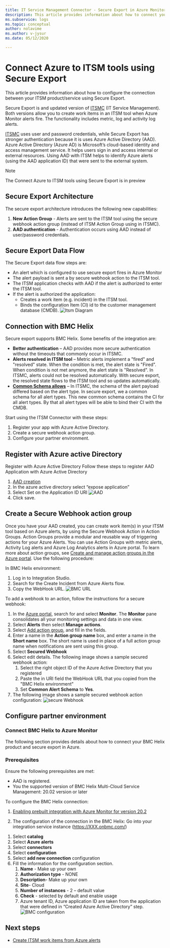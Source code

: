 ```yaml
---
title: IT Service Management Connector - Secure Export in Azure Monitor
description: This article provides information about how to connect your ITSM products/services with the Secure Export in Azure Monitor to centrally monitor and manage the ITSM work items.
ms.subservice: logs
ms.topic: conceptual
author: nolavime
ms.author: v-jysur
ms.date: 05/12/2020

---
```


# Connect Azure to ITSM tools using Secure Export

This article provides information about how to configure the connection between your ITSM product/service using Secure Export.

Secure Export is and updated version of [ITSMC](./itsmc-overview.md) (IT Service Management). Both versions allow you to create work items in an ITSM tool when Azure Monitor alerts fire. The functionality includes metric, log and activity log alerts.

[ITSMC](./itsmc-overview.md) uses user and password credentials, while Secure Export has stronger authentication because it is uses Azure Active Directory (AAD). Azure Active Directory (Azure AD) is Microsoft’s cloud-based identity and access management service. It helps users sign in and access internal or external resources. Using AAD with ITSM helps to identify Azure alerts (using the AAD application ID) that were sent to the external system.

> [!NOTE]
> The Connect Azure to ITSM tools using Secure Export is in preview

## Secure Export Architecture

The secure export architecture introduces the following new capabilities:

1) **New Action Group** - Alerts are sent to the ITSM tool using the secure webhook action group (instead of ITSM Action Group using in ITSMC).
2) **AAD authentication** - Authentication occurs using AAD instead of user/password credentials.

## Secure Export Data Flow

The Secure Export data flow steps are:

* An alert which is configured to use secure export fires in Azure Monitor
* The alert payload is sent a by secure webhook action to the ITSM tool.
* The ITSM application checks with AAD if the alert is authorized to enter the ITSM tool.
* If the alert is authorized the application:
  * Creates a work item (e.g. incident) in the ITSM tool.
  * Binds the configuration Item (CI) id to the customer management database (CMDB).
![Itsm Diagram](media/itsmc-secure-webhook-connections/itsm-diagram.png)

## Connection with BMC Helix

Secure export supports BMC Helix. Some benefits of the integration are:

* **Better authentication** – AAD provides more secure authentication without the timeouts that commonly occur in ITSMC.
* **Alerts resolved in ITSM tool** – Metric alerts implement a "fired" and "resolved" state. When the condition is met, the alert state is "Fired". When condition is not met anymore, the alert state is "Resolved". In ITSMC, alerts could not be resolved automatically. With secure export, the resolved state flows to the ITSM tool and so updates automatically.
* **[Common Schema allows](https://docs.microsoft.com/azure/azure-monitor/platform/alerts-common-schema)** – In ITSMC, the schema of the alert payload differed based on the alert type. In secure export, we a common schema for all alert types. This new common schema contains the CI for all alert types. By that all alert types will be able to bind their CI with the CMDB.

Start using the ITSM Connector with these steps:

1. Register your app with Azure Active Directory.
2. Create a secure webhook action group.
3. Configure your partner environment.

## Register with Azure active Directory

Register with Azure Active Directory
Follow these steps to register AAD Application with Azure Active Directory

1) [AAD creation](https://docs.microsoft.com/azure/active-directory/develop/quickstart-register-app)
2) In the azure active directory select “expose application”
3) Select Set on the Application ID URI
![AAD](media/itsmc-secure-webhook-connections/AAD.png)
4) Click save.

## Create a Secure Webhook action group

Once you have your AAD created, you can create work item(s) in your ITSM tool based on Azure alerts, by using the Secure Webhook Action in Action Groups.
Action Groups provide a modular and reusable way of triggering actions for your Azure Alerts. You can use Action Groups with metric alerts, Activity Log alerts and Azure Log Analytics alerts in Azure portal.
To learn more about action groups, see [Create and manage action groups in the Azure portal](https://docs.microsoft.com/azure/azure-monitor/platform/action-groups).
Use the following procedure:

In BMC Helix environment:

1. Log in to Integration Studio.
2. Search for the Create Incident from Azure Alerts flow.
3. Copy the WebHook URL.
![BMC URL](media/itsmc-secure-webhook-connections/bmc-url.png)

To add a webhook to an action, follow the instructions for a secure webhook:

1. In the [Azure portal](https://portal.azure.com/), search for and select **Monitor**. The **Monitor** pane consolidates all your monitoring settings and data in one view.
2. Select **Alerts** then select **Manage actions**.
3. Select [Add action group](https://docs.microsoft.com/azure/azure-monitor/platform/action-groups#create-an-action-group-by-using-the-azure-portal), and fill in the fields.
4. Enter a name in the **Action group name** box, and enter a name in the **Short name** box. The short name is used in place of a full action group name when notifications are sent using this group.
5. Select **Secured Webhook**
6. Select edit details. The following image shows a sample secured webhook action:
    1. Select the right object ID of the Azure Active Directory that you registered
    2. Paste the in URI field the WebHook URL  that you copied from the "BMC Helix environment"
    3. Set **Common Alert Schema** to **Yes**. 
7. The following image shows a sample secured webhook action configuration:
![secure Webhook](media/itsmc-secure-webhook-connections/secure-webhook.png)

## Configure partner environment

### Connect BMC Helix to Azure Monitor

The following section provides details about how to connect your BMC Helix product and secure export in Azure.

### Prerequisites

Ensure the following prerequisites are met:

* AAD is registered.
* You the supported version of BMC Helix Multi-Cloud Service Management: 20.02 version or later

To configure the BMC Helix connection:

1) [Enabling prebuilt integration with Azure Monitor for version 20.2](https://docs.bmc.com/docs/multicloud/enabling-prebuilt-integration-with-azure-monitor-879728195.html)

2) The configuration of the connection in the BMC Helix:
Go into your integration service instance (https://XXX.onbmc.com/)

1. Select **catalog**
2. Select **Azure alerts**
3. Select **connectors**
4. Select **configuration**
5. Select **add new connection** configuration
6. Fill the information for the configuration section.
    1. **Name** - Make up your own
    2. **Authorization type** - NONE
    3. **Description**-  Make up your own
    4. **Site**- Cloud
    5. **Number of instances** -  2 – default value
    6. **Check** -  selected by default and enable usage
    7. Azure tenant ID, Azure application ID are taken from the application that were defined in “Created Azure Active Directory” step.
![BMC configuration](media/itsmc-secure-webhook-connections/bmc-conf.png)

## Next steps

* [Create ITSM work items from Azure alerts](./itsmc-overview.md#create-itsm-work-items-from-azure-alerts)
